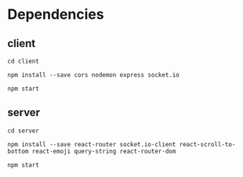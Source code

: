 # Dependencies
## client
```cd client```

```npm install --save cors nodemon express socket.io```

```npm start```

## server
```cd server```

```npm install --save react-router socket.io-client react-scroll-to-bottom react-emoji query-string react-router-dom```

```npm start```
